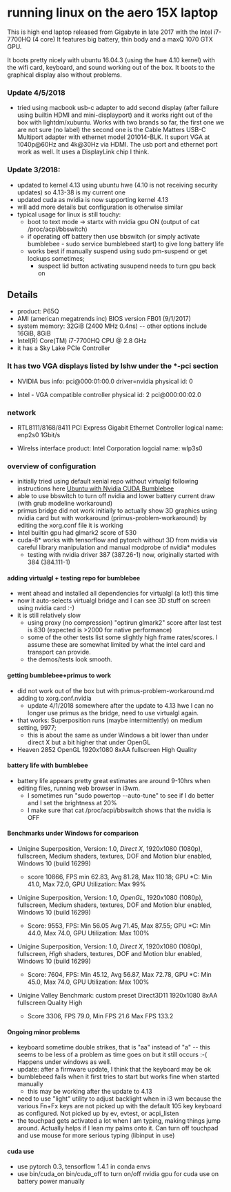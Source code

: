 # running linux on the aero 15X laptop

This is high end laptop released from Gigabyte in late 2017 with the Intel i7-7700HQ (4 core)
It features big battery, thin body and a maxQ 1070 GTX GPU. 

It boots pretty nicely with ubuntu 16.04.3 (using the hwe 4.10 kernel) with the wifi card, keyboard,
and sound working out of the box. It boots to the graphical display also without problems.

### Update 4/5/2018

 - tried using macbook usb-c adapter to add second display (after failure using builtin HDMI and mini-displayport) and it works right out of the box with lightdm/xubuntu. Works with two brands so far, the first one we are not sure (no label) the second one is the Cable Matters USB-C Multiport adapter with ethernet model 201014-BLK. It suport VGA at 1040p@60Hz and 4k@30Hz via HDMI. The usb port and ethernet port work as well. It uses a DisplayLink chip I think.

### Update 3/2018:

 - updated to kernel 4.13 using ubuntu hwe (4.10 is not receiving security updates) so 4.13-38 is my current one
 - updated cuda as nvidia is now supporting kernel 4.13
 - will add more details but configuration is otherwise similar
 - typical usage for linux is still touchy:
   - boot to text mode -> startx with nvidia gpu ON (output of cat /proc/acpi/bbswitch) 
   - if operating off battery then use bbswitch (or simply activate bumblebee - sudo service bumblebeed start) to give long battery life
   - works best if manually suspend using sudo pm-suspend or get lockups sometimes; 
     - suspect lid button activating susupend needs to turn gpu back on 

## Details

- product: P65Q
- AMI (american megatrends inc) BIOS version FB01 (9/1/2017)
- system memory: 32GiB (2400 MHz 0.4ns) -- other options include 16GiB, 8GiB
- Intel(R) Core(TM) i7-7700HQ CPU @ 2.8 GHz
- it has a Sky Lake PCIe Controller

### It has two VGA displays listed by lshw under the *-pci section

- NVIDIA 
  bus info: pci@000:01:00.0
  driver=nvidia
  physical id: 0

- Intel - VGA compatible controller
  physical id: 2
  pci@000:00:02.0

### network

- RTL8111/8168/8411 PCI Express Gigabit Ethernet Controller
  logical name: enp2s0
  1Gbit/s
 
- Wirelss interface
  product: Intel Corporation
  logcial name: wlp3s0
  
### overview of configuration

- initially tried using default xenial repo without virtualgl following instructions here [Ubuntu with Nvidia CUDA Bumblebee](https://hemenkapadia.github.io/blog/2016/11/11/Ubuntu-with-Nvidia-CUDA-Bumblebee.html)
- able to use bbswitch to turn off nvidia and lower battery current draw (with grub modeline workaround)
- primus bridge did not work initially to actually show 3D graphics using nvidia card but with workaround (primus-problem-workaround) by editing the xorg.conf file it is working
- Intel builtin gpu had glmark2 score of 530
- cuda-8* works with tensorflow and pytorch without 3D from nvidia via careful library manipulation and manual modprobe of nvidia* modules
  - testing with nvidia driver 387 (387.26-1) now, originally started with 384 (384.111-1)


#### adding virtualgl + testing repo for bumblebee

- went ahead and installed all dependencies for virtualgl (a lot!) this time
- now it auto-selects virtualgl bridge and I can see 3D stuff on screen using nvidia card :-)
- it is still relatively slow
  - using proxy (no compression) "optirun glmark2" score after last test is 830 (expected is >2000 for native performance)
  - some of the other tests list some slightly high frame rates/scores. I assume these are somewhat limited by what the intel card and transport can provide.
  - the demos/tests look smooth.
  
#### getting bumblebee+primus to work

- did not work out of the box but with primus-problem-workaround.md adding to xorg.conf.nvidia
  - update 4/1/2018 somewhere after the update to 4.13 hwe I can no longer use primus as the bridge, need to use virtualgl again. 
- that works: Superposition runs (maybe intermittently) on medium setting, 9977; 
  - this is about the same as under Windows a bit lower than under direct X but a bit higher that under OpenGL
- Heaven 2852 OpenGL 1920x1080 8xAA fullscreen High Quality

#### battery life with bumblebee 

- battery life appears pretty great estimates are around 9-10hrs when editing files, running web browser in i3wm.
  - I sometimes run "sudo powertop --auto-tune" to see if I do better and I set the brightness at 20%
  - I make sure that cat /proc/acpi/bbswitch shows that the nvidia is OFF

#### Benchmarks under Windows for comparison

- Unigine Superposition, Version: 1.0, _Direct X_, 1920x1080 (1080p), fullscreen,  Medium shaders, textures, DOF and Motion blur enabled, Windows 10 (build 16299)
  - score 10866, FPS min 62.83, Avg 81.28, Max 110.18; GPU *C: Min 41.0, Max 72.0, GPU Utilization: Max 99%
  
- Unigine Superposition, Version: 1.0, _OpenGL_, 1920x1080 (1080p), fullscreen,  Medium shaders, textures, DOF and Motion blur enabled, Windows 10 (build 16299)
  - Score: 9553, FPS: Min 56.05 Avg 71.45, Max 87.55; GPU *C: Min 44.0, Max 74.0, GPU Utilization: Max 100%
 
- Unigine Superposition, Version: 1.0, _Direct X_, 1920x1080 (1080p), fullscreen,  _High_ shaders, textures, DOF and Motion blur enabled, Windows 10 (build 16299)
  - Score: 7604, FPS: Min 45.12, Avg 56.87, Max 72.78, GPU *C: Min 45.0, Max 74.0, GPU Utilization: Max 100%

- Unigine Valley Benchmark: custom preset Direct3D11 1920x1080 8xAA fullscreen Quality High
  - Score 3306, FPS 79.0, Min FPS 21.6 Max FPS 133.2 


#### Ongoing minor problems

- keyboard sometime double strikes, that is "aa" instead of "a" -- this seems to be less of a problem as time goes on but it still occurs :-( Happens under windows as well.
 - update: after a firmware update, I think that the keyboard may be ok
- bumblebeed fails when it first tries to start but works fine when started manually
  - this may be working after the update to 4.13
- need to use "light" utility to adjust backlight when in i3 wm because the various Fn+Fx keys are not picked up with the default 105 key keyboard as configured. Not picked up by ev, evtest, or acpi_listen
- the touchpad gets activated a lot when I am typing, making things jump around. Actually helps if I lean my palms onto it. Can turn off touchpad and use mouse for more serious typing (libinput in use)

#### cuda use

- use pytorch 0.3, tensorflow 1.4.1 in conda envs
- use bin/cuda_on bin/cuda_off to turn on/off nvidia gpu for cuda use on battery power manually
